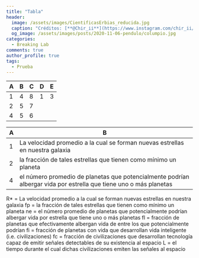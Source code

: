 ```yaml
---
title: "Tabla"
header:
  image: /assets/images/CientificasErbias_reducida.jpg
  caption: "Créditos: [**@Chir_ii**](https://www.instagram.com/chir_ii/?hl=en)"
  og_image: /assets/images/posts/2020-11-06-pendulo/columpio.jpg 
categories:
  - Breaking Lab
comments: true
author_profile: true
tags:
  - Prueba 
--- 
```


| A | B |  C | D  |  E |
|---|---|---|---|---|
| 1  | 4  | 8 | 1  | 3  |
|  2 |  5 |  7 |   |   |
|  4 |  5 | 6  |   |   |

| A | B | 
|---|---|
| 1  | La velocidad promedio a la cual se forman nuevas estrellas en nuestra galaxia  |
|  2 |  la fracción de tales estrellas que tienen como mínimo un planeta | 
|  4 |  el número promedio de planetas que potencialmente podrían albergar vida por estrella que tiene uno o más planetas | 


R* = La velocidad promedio a la cual se forman nuevas estrellas en nuestra galaxia
fp = la fracción de tales estrellas que tienen como mínimo un planeta
ne = el número promedio de planetas que potencialmente podrían albergar vida por estrella que tiene uno o más planetas
fl = fracción de planetas que efectivamente albergan vida de entre los que potencialmente podrían
fi = fracción de planetas con vida que desarrollan vida inteligente (i.e. civilizaciones)
fc = fracción de civilizaciones que desarrollan tecnología capaz de emitir señales detectables de su existencia al espacio
L = el tiempo durante el cual dichas civilizaciones emiten las señales al espacio
